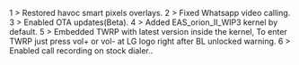 1 > Restored havoc smart pixels overlays.
2 > Fixed Whatsapp video calling.
3 > Enabled OTA updates(Beta).
4 > Added EAS_orion_II_WIP3 kernel by default.
5 > Embedded TWRP with latest version inside the kernel, To enter TWRP just press vol+ or vol- at LG logo right after BL unlocked warning.
6 > Enabled call recording on stock dialer..
